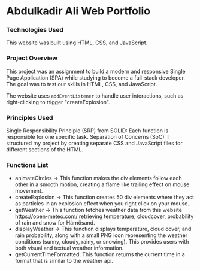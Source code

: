 # Abdulkadir Ali Web Portfolio

### Technologies Used

This website was built using HTML, CSS, and JavaScript.

### Project Overview

This project was an assignment to build a modern and responsive Single Page Application (SPA) while studying to become a full-stack developer. The goal was to test our skills in HTML, CSS, and JavaScript.

The website uses `addEventListener` to handle user interactions, such as right-clicking to trigger "createExplosion".

### Principles Used

Single Responsibility Principle (SRP) from SOLID: Each function is responsible for one specific task.
Separation of Concerns (SoC): I structured my project by creating separate CSS and JavaScript files for different sections of the HTML.

### Functions List

- animateCircles → This function makes the div elements follow each other in a smooth motion, creating a flame like trailing effect on mouse movement.
- createExplosion → This function creates 50 div elements where they act as particles in an explosion effect when you right click on your mouse..
- getWeather → This function fetches weather data from this website https://open-meteo.com/ retrieving temperature, cloudcover, probability of rain and snow for Härnösand.
- displayWeather → This function displays temperature, cloud cover, and rain probability, along with a small PNG icon representing the weather conditions (sunny, cloudy, rainy, or snowing). This provides users with both visual and textual weather information.
- getCurrentTimeFormatted: This function returns the current time in a format that is similar to the weather api.
